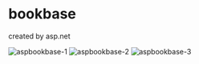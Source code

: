 # bookbase
 created by asp.net




![aspbookbase-1](https://github.com/SherLocK0091/bookbase/assets/106480910/f8ff02f5-da70-45a0-899d-68ae74ec0a91)
![aspbookbase-2](https://github.com/SherLocK0091/bookbase/assets/106480910/20bc4ff2-6158-46e5-a699-60c69c139271)
![aspbookbase-3](https://github.com/SherLocK0091/bookbase/assets/106480910/fd3616ce-ee21-4e45-ada2-e14c3eb45f17)
